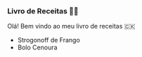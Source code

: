 ### Livro de Receitas :man_cook:

Olá! Bem vindo ao meu livro de receitas :cook_islands:

- Strogonoff de Frango
- Bolo Cenoura